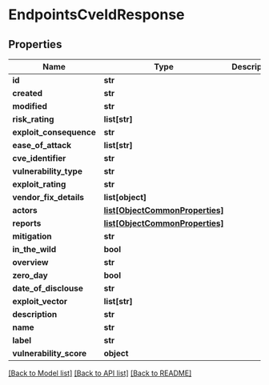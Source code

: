 # EndpointsCveIdResponse

## Properties
Name | Type | Description | Notes
------------ | ------------- | ------------- | -------------
**id** | **str** |  | [optional] 
**created** | **str** |  | [optional] 
**modified** | **str** |  | [optional] 
**risk_rating** | **list[str]** |  | [optional] 
**exploit_consequence** | **str** |  | [optional] 
**ease_of_attack** | **list[str]** |  | [optional] 
**cve_identifier** | **str** |  | [optional] 
**vulnerability_type** | **str** |  | [optional] 
**exploit_rating** | **str** |  | [optional] 
**vendor_fix_details** | **list[object]** |  | [optional] 
**actors** | [**list[ObjectCommonProperties]**](ObjectCommonProperties.md) |  | [optional] 
**reports** | [**list[ObjectCommonProperties]**](ObjectCommonProperties.md) |  | [optional] 
**mitigation** | **str** |  | [optional] 
**in_the_wild** | **bool** |  | [optional] 
**overview** | **str** |  | [optional] 
**zero_day** | **bool** |  | [optional] 
**date_of_disclouse** | **str** |  | [optional] 
**exploit_vector** | **list[str]** |  | [optional] 
**description** | **str** |  | [optional] 
**name** | **str** |  | [optional] 
**label** | **str** |  | [optional] 
**vulnerability_score** | **object** |  | [optional] 

[[Back to Model list]](../README.md#documentation-for-models) [[Back to API list]](../README.md#documentation-for-api-endpoints) [[Back to README]](../README.md)



